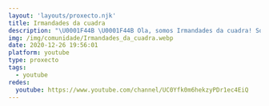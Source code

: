```yaml
---
layout: 'layouts/proxecto.njk'
title: Irmandades da cuadra
description: "\U0001F44B \U0001F44B Ola, somos Irmandades da cuadra! Somos de Verín (Galicia) e estamos aquí de bo rollo cun podcast divertido e 100 % galego. Entrevistas, sorteos... \U0001F51D\U0001F51D\nDesexamos que disfrutedes deste podcast e non olvidedes volver!"
img: /img/comunidade/Irmandades_da_cuadra.webp
date: 2020-12-26 19:56:01
platform: youtube
type: proxecto
tags:
  - youtube
redes:
  youtube: https://www.youtube.com/channel/UC0Yfk0m6hekzyPDr1ec4EiQ
---
```

